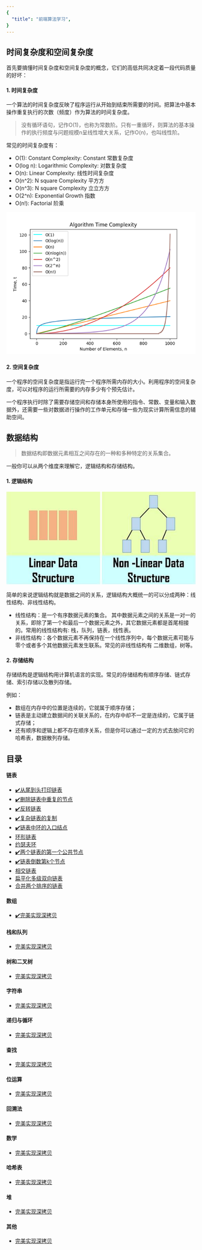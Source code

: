 ```yaml
---
{
  "title": "前端算法学习",
}
---
```


## 时间复杂度和空间复杂度

首先要搞懂时间复杂度和空间复杂度的概念，它们的高低共同决定着一段代码质量的好坏：

#### 1. 时间复杂度

一个算法的时间复杂度反映了程序运行从开始到结束所需要的时间。把算法中基本操作重复执行的次数（频度）作为算法的时间复杂度。

> 没有循环语句，记作O(1)，也称为常数阶。只有一重循环，则算法的基本操作的执行频度与问题规模n呈线性增大关系，记作O(n)，也叫线性阶。

常见的时间复杂度有：
- O(1): Constant Complexity: Constant 常数复杂度
- O(log n): Logarithmic Complexity: 对数复杂度
- O(n): Linear Complexity: 线性时间复杂度
- O(n^2): N square Complexity 平⽅方
- O(n^3): N square Complexity ⽴立⽅方
- O(2^n): Exponential Growth 指数
- O(n!): Factorial 阶乘

![Time-Complexity](./images/Time-Complexity.png)

#### 2. 空间复杂度

一个程序的空间复杂度是指运行完一个程序所需内存的大小。利用程序的空间复杂度，可以对程序的运行所需要的内存多少有个预先估计。

一个程序执行时除了需要存储空间和存储本身所使用的指令、常数、变量和输入数据外，还需要一些对数据进行操作的工作单元和存储一些为现实计算所需信息的辅助空间。



## 数据结构

> 数据结构即数据元素相互之间存在的一种和多种特定的关系集合。


一般你可以从两个维度来理解它，逻辑结构和存储结构。

#### 1. 逻辑结构

![数据结构的逻辑结构](./images/structure-two-type.png)

简单的来说逻辑结构就是数据之间的关系，逻辑结构大概统一的可以分成两种：线性结构、非线性结构。

- 线性结构：是一个有序数据元素的集合。 其中数据元素之间的关系是一对一的关系，即除了第一个和最后一个数据元素之外，其它数据元素都是首尾相接的。常用的线性结构有: 栈，队列，链表，线性表。
- 非线性结构：各个数据元素不再保持在一个线性序列中，每个数据元素可能与零个或者多个其他数据元素发生联系。常见的非线性结构有 二维数组，树等。

#### 2. 存储结构

存储结构是逻辑结构用计算机语言的实现。常见的存储结构有顺序存储、链式存储、索引存储以及散列存储。

例如：
- 数组在内存中的位置是连续的，它就属于顺序存储；
- 链表是主动建立数据间的关联关系的，在内存中却不一定是连续的，它属于链式存储；
- 还有顺序和逻辑上都不存在顺序关系，但是你可以通过一定的方式去放问它的哈希表，数据散列存储。


## 目录

#### 链表

 - [✔️从尾到头打印链表](/Algorithm/Linked-List/print-from-tail-to-head)
 - [✔️删除链表中重复的节点](/Algorithm/Linked-List/delete-repeat-node)
 - [✔️反转链表](/Algorithm/Linked-List/reverse-linked-list)
 - [✔️复杂链表的复制](/Algorithm/Linked-List/copy-complicated-linked-list)
 - [✔️链表中环的入口结点](/Algorithm/Linked-List/entry-node-of-loop)
 - [环形链表](/Algorithm/Linked-List/deep-clone)
 - [约瑟夫环](/Algorithm/Linked-List/deep-clone)
 - [✔️两个链表的第一个公共节点](/Algorithm/Linked-List/find-first-common-node)
 - [✔️链表倒数第k个节点](/Algorithm/Linked-List/find-Kth-to-tail)
 - [相交链表](/Algorithm/Linked-List/deep-clone)
 - [扁平化多级双向链表](/Algorithm/Linked-List/deep-clone)
 - [合并两个排序的链表](/Algorithm/Linked-List/deep-clone)

#### 数组
  - [✔️完美实现深拷贝](/Algorithm/Array/deep-clone)

#### 栈和队列
  - [完美实现深拷贝](/Algorithm/Stack-and-Queue/deep-clone)

#### 树和二叉树
  - [完美实现深拷贝](/Algorithm/Tree-and-Binary-Tree/deep-clone)

#### 字符串
  - [完美实现深拷贝](/Algorithm/String/deep-clone)

#### 递归与循环
  - [完美实现深拷贝](/Algorithm/Recursion-and-Loop/deep-clone)

#### 查找
  - [完美实现深拷贝](/Algorithm/Search/deep-clone)

#### 位运算
  - [完美实现深拷贝](/Algorithm/Bitwise/deep-clone)

#### 回溯法
  - [完美实现深拷贝](/Algorithm/Backtracking/deep-clone)

#### 数学
  - [完美实现深拷贝](/Algorithm/Math/deep-clone)

#### 哈希表
  - [完美实现深拷贝](/Algorithm/Hashtable/deep-clone)

#### 堆
  - [完美实现深拷贝](/Algorithm/Heap/deep-clone)

#### 其他
  - [完美实现深拷贝](/Algorithm/Other/deep-clone)
